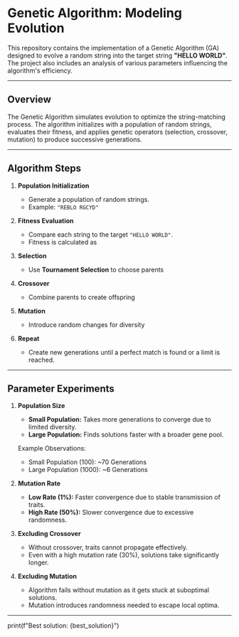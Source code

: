 
# Genetic Algorithm: Modeling Evolution

This repository contains the implementation of a Genetic Algorithm (GA) designed to evolve a random string into the target string **"HELLO WORLD"**. The project also includes an analysis of various parameters influencing the algorithm's efficiency.

---

## Overview

The Genetic Algorithm simulates evolution to optimize the string-matching process. The algorithm initializes with a population of random strings, evaluates their fitness, and applies genetic operators (selection, crossover, mutation) to produce successive generations.

---

## Algorithm Steps

1. **Population Initialization**
   - Generate a population of random strings.
   - Example: `"REBLO RGCYD"`

2. **Fitness Evaluation**
   - Compare each string to the target `"HELLO WORLD"`.
   - Fitness is calculated as

3. **Selection**
   - Use **Tournament Selection** to choose parents

4. **Crossover**
   - Combine parents to create offspring
5. **Mutation**
   - Introduce random changes for diversity
6. **Repeat**
   - Create new generations until a perfect match is found or a limit is reached.

---

## Parameter Experiments

1. **Population Size**
   - **Small Population:** Takes more generations to converge due to limited diversity.
   - **Large Population:** Finds solutions faster with a broader gene pool.

   Example Observations:
   - Small Population (100): ~70 Generations
   - Large Population (1000): ~6 Generations

2. **Mutation Rate**
   - **Low Rate (1%):** Faster convergence due to stable transmission of traits.
   - **High Rate (50%):** Slower convergence due to excessive randomness.

3. **Excluding Crossover**
   - Without crossover, traits cannot propagate effectively.
   - Even with a high mutation rate (30%), solutions take significantly longer.

4. **Excluding Mutation**
   - Algorithm fails without mutation as it gets stuck at suboptimal solutions.
   - Mutation introduces randomness needed to escape local optima.

---


print(f"Best solution: {best_solution}")
